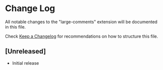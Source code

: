 # Change Log

All notable changes to the "large-comments" extension will be documented in this file.

Check [Keep a Changelog](http://keepachangelog.com/) for recommendations on how to structure this file.

## [Unreleased]

- Initial release